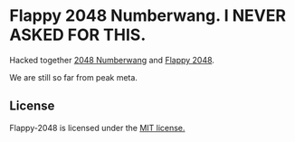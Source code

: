 # Flappy 2048 Numberwang. I NEVER ASKED FOR THIS.
Hacked together [2048 Numberwang](https://github.com/louh/2048-numberwang) and [Flappy 2048](https://github.com/hczhcz/Flappy-2048).

We are still so far from peak meta.

## License
Flappy-2048 is licensed under the [MIT license.](https://github.com/gabrielecirulli/2048/blob/master/LICENSE.txt)
